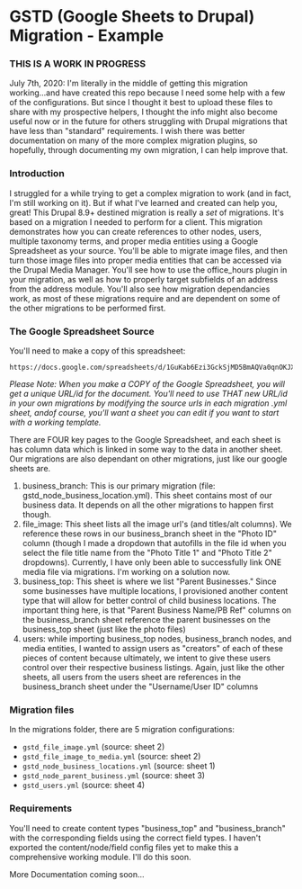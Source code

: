 # GSTD (Google Sheets to Drupal) Migration - Example
### THIS IS A WORK IN PROGRESS
July 7th, 2020: I'm literally in the middle of getting this migration working...and have created this repo because I need some help with a few of the configurations. But since I thought it best to upload these files to share with my prospective helpers, I thought the info might also become useful now or in the future for others struggling with Drupal migrations that have less than "standard" requirements. I wish there was better documentation on many of the more complex migration plugins, so hopefully, through documenting my own migration, I can help improve that.

### Introduction
I struggled for a while trying to get a complex migration to work (and in fact, I'm still working on it). But if what I've learned and created can help you, great! This Drupal 8.9+ destined migration is really a *set* of migrations. It's based on a migration I needed to perform for a client. This migration demonstrates how you can create references to other nodes, users, multiple taxonomy terms, and proper media entities using a Google Spreadsheet as your source. You'll be able to migrate image files, and then turn those image files into proper media entities that can be accessed via the Drupal Media Manager. You'll see how to use the  office_hours plugin in your migration, as well as how to properly target subfields of an address from the address module. You'll also see how migration dependancies work, as most of these migrations require and are dependent on some of the other migrations to be performed first.

### The Google Spreadsheet Source
You'll need to make a copy of this spreadsheet:
```
https://docs.google.com/spreadsheets/d/1GuKab6Ezi3GckSjMD5BmAQVa0qnOKJX9kadWz_mDxcU
```
*Please Note: When you make a COPY of the Google Spreadsheet, you will get a unique URL/id for the document. You'll need to use THAT new URL/id in your own migrations by modifying the source urls in each migration .yml sheet, andof course, you'll want a sheet you can edit if you want to start with a working template.*

There are FOUR key pages to the Google Spreadsheet, and each sheet is has column data which is linked in some way to the data in another sheet. Our migrations are also dependant on other migrations, just like our google sheets are.

1. business_branch: This is our primary migration (file: gstd_node_business_location.yml). This sheet contains most of our business data. It depends on all the other migrations to happen first though.
2. file_image: This sheet lists all the image url's (and titles/alt columns). We reference these rows in our business_branch sheet in the "Photo ID" column (though I made a dropdown that autofills in the file id when you select the file title name from the "Photo Title 1" and "Photo Title 2" dropdowns). Currently, I have only been able to successfully link ONE media file via migrations. I'm working on a solution now.
3. business_top: This sheet is where we list "Parent Businesses." Since some businesses have multiple locations, I provisioned another content type that will allow for better control of child business locations. The important thing here, is that "Parent Business Name/PB Ref" columns on the business_branch sheet reference the parent businesses on the business_top sheet (just like the photo files)
4. users: while importing business_top nodes, business_branch nodes, and media entities, I wanted to assign users as "creators" of each of these pieces of content because ultimately, we intent to give these users control over their respective business listings. Again, just like the other sheets, all users from the users sheet are references in the business_branch sheet under the "Username/User ID" columns

### Migration files
In the migrations folder, there are 5 migration configurations:
- `gstd_file_image.yml` (source: sheet 2)
- `gstd_file_image_to_media.yml` (source: sheet 2)
- `gstd_node_business_locations.yml` (source: sheet 1)
- `gstd_node_parent_business.yml` (source: sheet 3)
- `gstd_users.yml` (source: sheet 4)

### Requirements
You'll need to create content types "business_top" and "business_branch" with the corresponding fields using the correct field types. I haven't exported the content/node/field config files yet to make this a comprehensive working module. I'll do this soon.

More Documentation coming soon...
